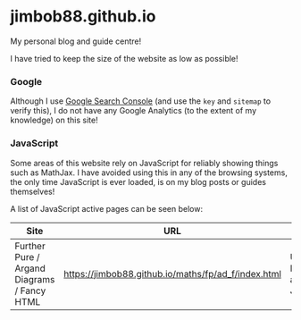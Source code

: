 # jimbob88.github.io

My personal blog and guide centre!

I have tried to keep the size of the website as low as possible!

### Google
Although I use [Google Search Console](https://search.google.com/search-console) (and use the `key` and `sitemap` to verify this), I do not have any Google Analytics (to the extent of my knowledge) on this site! 

### JavaScript
Some areas of this website rely on JavaScript for reliably showing things such as MathJax. I have avoided using this in any of the browsing systems, the only time JavaScript is ever loaded, is on my blog posts or guides themselves!

A list of JavaScript active pages can be seen below:

| Site                                         | URL                                                 | Reason                      |
|----------------------------------------------|-----------------------------------------------------|-----------------------------|
| Further Pure / Argand Diagrams / Fancy HTML  | https://jimbob88.github.io/maths/fp/ad_f/index.html | Used for MathJax and JQuery |
